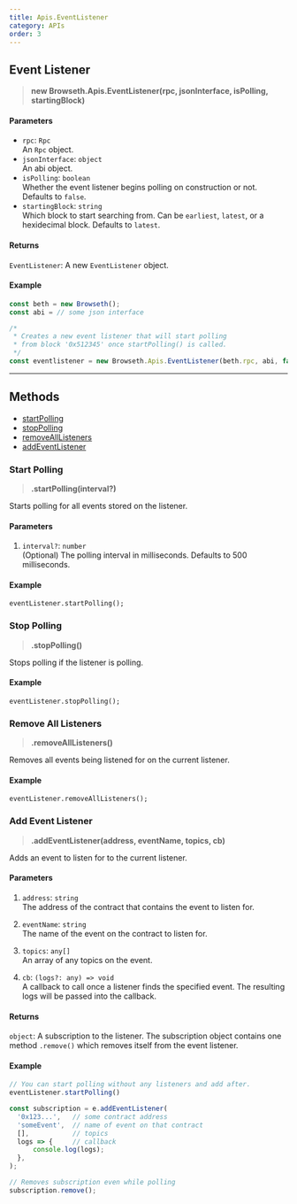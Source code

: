 ```yaml
---
title: Apis.EventListener
category: APIs
order: 3
---
```


## Event Listener

> **new Browseth.Apis.EventListener(rpc, jsonInterface, isPolling, startingBlock)**

#### Parameters

- `rpc`: `Rpc`<br>
An `Rpc` object.
- `jsonInterface`: `object`<br>
An abi object.
- `isPolling`: `boolean`<br>
Whether the event listener begins polling on construction or not. Defaults to `false`.
- `startingBlock`: `string`<br>
Which block to start searching from. Can be `earliest`, `latest`, or a hexidecimal block. Defaults to `latest`.

#### Returns

`EventListener`: A new `EventListener` object.

#### Example

```javascript
const beth = new Browseth();
const abi = // some json interface

/*
 * Creates a new event listener that will start polling
 * from block '0x512345' once startPolling() is called.
 */
const eventlistener = new Browseth.Apis.EventListener(beth.rpc, abi, false, '0x512345');
```

<hr>

## Methods

- [startPolling](#start-polling)
- [stopPolling](#stop-polling)
- [removeAllListeners](#remove-all-listeners)
- [addEventListener](#add-event-listener)

### Start Polling

> **.startPolling(interval?)**

Starts polling for all events stored on the listener.

#### Parameters

1. `interval?`: `number`<br>
(Optional) The polling interval in milliseconds. Defaults to 500 milliseconds.

#### Example

`eventListener.startPolling();`

### Stop Polling

> **.stopPolling()**

Stops polling if the listener is polling.

#### Example

`eventListener.stopPolling();`

### Remove All Listeners

> **.removeAllListeners()**

Removes all events being listened for on the current listener.

#### Example

`eventListener.removeAllListeners();`

### Add Event Listener

> **.addEventListener(address, eventName, topics, cb)**

Adds an event to listen for to the current listener.

#### Parameters

1. `address`: `string`<br>
The address of the contract that contains the event to listen for.

2. `eventName`: `string`<br>
The name of the event on the contract to listen for.

3. `topics`: `any[]`<br>
An array of any topics on the event.

4. `cb`: `(logs?: any) => void`<br>
A callback to call once a listener finds the specified event. The resulting logs will be passed into the callback.

#### Returns

`object`: A subscription to the listener. The subscription object contains one method `.remove()` which removes itself from the event listener.

#### Example

```javascript
// You can start polling without any listeners and add after.
eventListener.startPolling()

const subscription = e.addEventListener(
  '0x123...',   // some contract address
  'someEvent',  // name of event on that contract
  [],           // topics
  logs => {     // callback
      console.log(logs);
  },
);

// Removes subscription even while polling 
subscription.remove();
```
